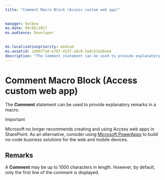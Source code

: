 ```yaml
---
title: "Comment Macro Block (Access custom web app)"
  
  
manager: kelbow
ms.date: 09/05/2017
ms.audience: Developer
 
  
ms.localizationpriority: medium
ms.assetid: 1d8977a0-e787-415f-adc0-2e0c53a364a4
description: "The Comment statement can be used to provide explanatory remarks in a macro."
---
```


# Comment Macro Block (Access custom web app)

The **Comment** statement can be used to provide explanatory remarks in a macro. 
  
> [!IMPORTANT]
> Microsoft no longer recommends creating and using Access web apps in SharePoint. As an alternative, consider using [Microsoft PowerApps](https://powerapps.microsoft.com/) to build no-code business solutions for the web and mobile devices. 
  
## Remarks

A **Comment** may be up to 1000 characters in length. However, by default, only the first line of the comment is displayed. 
  

